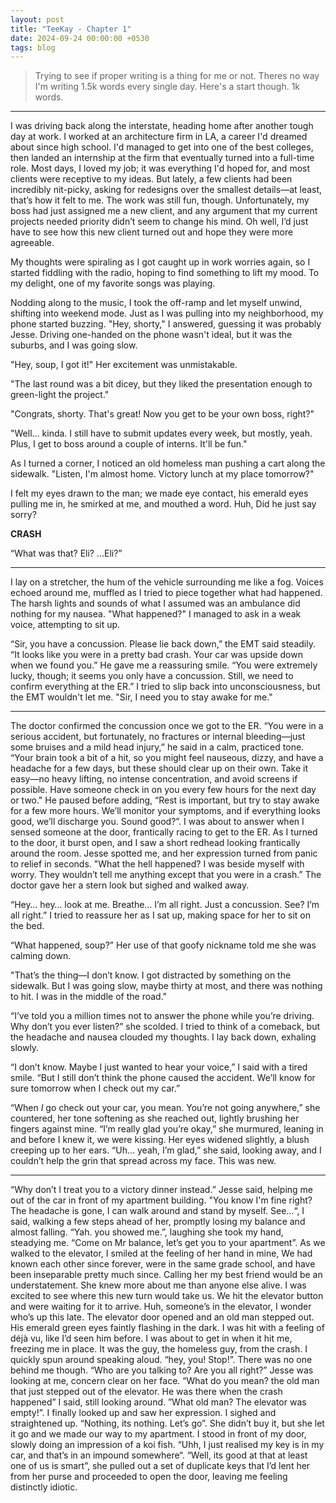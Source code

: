 ```yaml
---
layout: post
title: "TeeKay - Chapter 1"
date: 2024-09-24 00:00:00 +0530
tags: blog
---
```


> Trying to see if proper writing is a thing for me or not. Theres no way I'm writing 1.5k words every single day. Here's a start though. 1k words. 

---


I was driving back along the interstate, heading home after another tough day at work. I worked at an architecture firm in LA, a career I'd dreamed about since high school. I'd managed to get into one of the best colleges, then landed an internship at the firm that eventually turned into a full-time role. Most days, I loved my job; it was everything I'd hoped for, and most clients were receptive to my ideas. But lately, a few clients had been incredibly nit-picky, asking for redesigns over the smallest details—at least, that’s how it felt to me. The work was still fun, though. Unfortunately, my boss had just assigned me a new client, and any argument that my current projects needed priority didn’t seem to change his mind. Oh well, I’d just have to see how this new client turned out and hope they were more agreeable.

My thoughts were spiraling as I got caught up in work worries again, so I started fiddling with the radio, hoping to find something to lift my mood. To my delight, one of my favorite songs was playing. 

Nodding along to the music, I took the off-ramp and let myself unwind, shifting into weekend mode. Just as I was pulling into my neighborhood, my phone started buzzing. "Hey, shorty," I answered, guessing it was probably Jesse. Driving one-handed on the phone wasn't ideal, but it was the suburbs, and I was going slow.

"Hey, soup, I got it!" Her excitement was unmistakable.

"The last round was a bit dicey, but they liked the presentation enough to green-light the project."

"Congrats, shorty. That's great! Now you get to be your own boss, right?"

"Well… kinda. I still have to submit updates every week, but mostly, yeah. Plus, I get to boss around a couple of interns. It'll be fun."

As I turned a corner, I noticed an old homeless man pushing a cart along the sidewalk. "Listen, I'm almost home. Victory lunch at my place tomorrow?"

I felt my eyes drawn to the man; we made eye contact, his emerald eyes pulling me in, he smirked at me, and mouthed a word. Huh, Did he just say sorry?

**CRASH**

“What was that? Eli? …Eli?”

---

I lay on a stretcher, the hum of the vehicle surrounding me like a fog. Voices echoed around me, muffled as I tried to piece together what had happened. The harsh lights and sounds of what I assumed was an ambulance did nothing for my nausea. "What happened?" I managed to ask in a weak voice, attempting to sit up.

“Sir, you have a concussion. Please lie back down,” the EMT said steadily. “It looks like you were in a pretty bad crash. Your car was upside down when we found you.” He gave me a reassuring smile. “You were extremely lucky, though; it seems you only have a concussion. Still, we need to confirm everything at the ER.” I tried to slip back into unconsciousness, but the EMT wouldn't let me. "Sir, I need you to stay awake for me."

---

The doctor confirmed the concussion once we got to the ER. “You were in a serious accident, but fortunately, no fractures or internal bleeding—just some bruises and a mild head injury,” he said in a calm, practiced tone. “Your brain took a bit of a hit, so you might feel nauseous, dizzy, and have a headache for a few days, but these should clear up on their own. Take it easy—no heavy lifting, no intense concentration, and avoid screens if possible. Have someone check in on you every few hours for the next day or two." He paused before adding, “Rest is important, but try to stay awake for a few more hours. We’ll monitor your symptoms, and if everything looks good, we’ll discharge you. Sound good?”. I was about to answer when I sensed someone at the door, frantically racing to get to the ER. As I turned to the door, it burst open, and I saw a short redhead looking frantically around the room. Jesse spotted me, and her expression turned from panic to relief in seconds. "What the hell happened? I was beside myself with worry. They wouldn’t tell me anything except that you were in a crash.” The doctor gave her a stern look but sighed and walked away.

“Hey… hey… look at me. Breathe… I’m all right. Just a concussion. See? I’m all right.” I tried to reassure her as I sat up, making space for her to sit on the bed.

“What happened, soup?” Her use of that goofy nickname told me she was calming down.

"That’s the thing—I don’t know. I got distracted by something on the sidewalk. But I was going slow, maybe thirty at most, and there was nothing to hit. I was in the middle of the road."

“I’ve told you a million times not to answer the phone while you’re driving. Why don’t you ever listen?” she scolded. I tried to think of a comeback, but the headache and nausea clouded my thoughts. I lay back down, exhaling slowly.

“I don’t know. Maybe I just wanted to hear your voice,” I said with a tired smile. “But I still don’t think the phone caused the accident. We’ll know for sure tomorrow when I check out my car.”

“When *I* go check out your car, you mean. You’re not going anywhere,” she countered, her tone softening as she reached out, lightly brushing her fingers against mine. “I’m really glad you’re okay,” she murmured, leaning in and before I knew it, we were kissing. Her eyes widened slightly, a blush creeping up to her ears. “Uh… yeah, I’m glad,” she said, looking away, and I couldn’t help the grin that spread across my face. This was new. 

---

“Why don’t I treat you to a victory dinner instead.” Jesse said, helping me out of the car in front of my apartment building. "You know I'm fine right? The headache is gone, I can walk around and stand by myself. See…“, I said, walking a few steps ahead of her, promptly losing my balance and almost falling. “Yah.  you showed me.”, laughing she took my hand, steadying me. “Come on Mr balance, let’s get you to your apartment”.  As we walked to the elevator, I smiled at the feeling of her hand in mine, We had known each other since forever, were in the same grade school, and have been inseparable pretty much since. Calling her my best friend would be an understatement. She knew more about me than anyone else alive. I was excited to see where this new turn would take us. We hit the elevator button and were waiting for it to arrive. Huh, someone’s in the elevator, I wonder who’s up this late. The elevator door opened and an old man stepped out. His emerald green eyes faintly flashing in the dark. I was hit with a feeling of déjà vu, like I’d seen him before. I was about to get in when it hit me, freezing me in place. It was the guy, the homeless guy, from the crash. I quickly spun around speaking aloud. “hey, you! Stop!”. There was no one behind me though. “Who are you talking to? Are you all right?” Jesse was looking at me, concern clear on her face. “What do you mean? the old man that just stepped out of the elevator. He was there when the crash happened” I said, still looking around. ”What old man? The elevator was empty!”. I finally looked up and saw her expression. I sighed and straightened up. “Nothing, its nothing. Let’s go”. She didn’t buy it, but she let it go and we made our way to my apartment. I stood in front of my door, slowly doing an impression of a koi fish. “Uhh, I just realised my key is in my car, and that’s in an impound somewhere“. “Well, its good at that at least one of us is smart”, she pulled out a set of duplicate keys that I’d lent her from her purse and proceeded to open the door, leaving me feeling distinctly idiotic.


